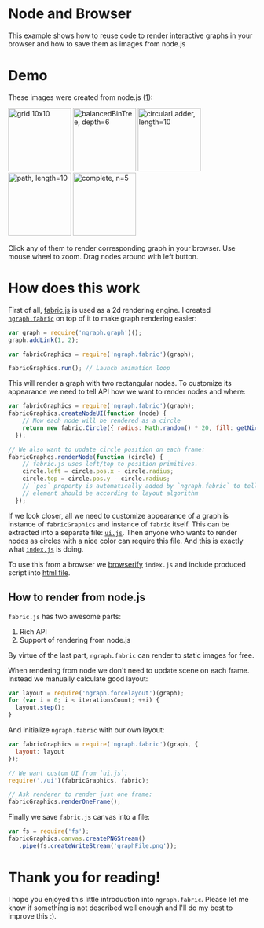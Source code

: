 # Node and Browser
This example shows how to reuse code to render interactive graphs in your browser and how to save them as images from node.js

# Demo
These images were created from node.js ([1]):

<a href='http://anvaka.github.io/ngraph/examples/fabric.js/Node%20and%20Browser/index.html?graph=grid'><img alt='grid 10x10' src='https://raw2.github.com/anvaka/ngraph/master/examples/fabric.js/Node%20and%20Browser/assets/grid.png' width='128px'></img></a>
<a href='http://anvaka.github.io/ngraph/examples/fabric.js/Node%20and%20Browser/index.html?graph=balancedBinTree&n=6'><img alt='balancedBinTree, depth=6' src='https://raw2.github.com/anvaka/ngraph/master/examples/fabric.js/Node%20and%20Browser/assets/balancedBinTree.png' width='128px'></img></a>
<a href='http://anvaka.github.io/ngraph/examples/fabric.js/Node%20and%20Browser/index.html?graph=circularLadder'><img alt='circularLadder, length=10' src='https://raw2.github.com/anvaka/ngraph/master/examples/fabric.js/Node%20and%20Browser/assets/circularLadder.png' width='128px'></img></a>
<a href='http://anvaka.github.io/ngraph/examples/fabric.js/Node%20and%20Browser/index.html?graph=path'><img alt='path, length=10' src='https://raw2.github.com/anvaka/ngraph/master/examples/fabric.js/Node%20and%20Browser/assets/path.png' width='128px'></img></a>
<a href='http://anvaka.github.io/ngraph/examples/fabric.js/Node%20and%20Browser/index.html?graph=complete&n=5'><img alt='complete, n=5' src='https://raw2.github.com/anvaka/ngraph/master/examples/fabric.js/Node%20and%20Browser/assets/complete.png' width='128px'></img></a>

Click any of them to render corresponding graph in your browser. Use mouse wheel to zoom. Drag nodes around with left button.

# How does this work

First of all, [fabric.js](http://fabricjs.com/) is used as a 2d rendering engine. I created [`ngraph.fabric`](https://github.com/anvaka/ngraph.fabric) on top of it to make graph rendering easier:

``` js
var graph = require('ngraph.graph')();
graph.addLink(1, 2);

var fabricGraphics = require('ngraph.fabric')(graph);

fabricGraphics.run(); // Launch animation loop
```

This will render a graph with two rectangular nodes. To customize its appearance we need to tell API how we want to render nodes and where:

``` js
var fabricGraphics = require('ngraph.fabric')(graph);
fabricGraphics.createNodeUI(function (node) {
    // Now each node will be rendered as a circle
    return new fabric.Circle({ radius: Math.random() * 20, fill: getNiceColor() });
  });

// We also want to update circle position on each frame:
fabricGraphcs.renderNode(function (circle) {
    // fabric.js uses left/top to position primitives.
    circle.left = circle.pos.x - circle.radius;
    circle.top = circle.pos.y - circle.radius;
    // `pos` property is automatically added by `ngraph.fabric` to tell where 
    // element should be according to layout algorithm
  });
```

If we look closer, all we need to customize appearance of a graph is instance of `fabricGraphics` and instance of `fabric` itself. This can be extracted into a separate file: [`ui.js`](https://github.com/anvaka/ngraph/blob/master/examples/fabric.js/Node%20and%20Browser/ui.js). Then anyone who wants to render nodes as circles with a nice color can require this file. And this is exactly what [`index.js`](https://github.com/anvaka/ngraph/blob/bfc08575ba9c0bb83387813d87c3a41f0124ecb0/examples/fabric.js/Node%20and%20Browser/index.js#L8) is doing.

To use this from a browser we [browserify](http://browserify.org/) `index.js` and include produced script into [html file](https://github.com/anvaka/ngraph/blob/05ba2ad483409be5b5dca12624c9819306b6c51e/examples/fabric.js/Node%20and%20Browser/index.html#L9-L10).

## How to render from node.js
`fabric.js` has two awesome parts:

1. Rich API
2. Support of rendering from node.js

By virtue of the last part, `ngraph.fabric` can render to static images for free. 

When rendering from node we don't need to update scene on each frame. Instead we manually calculate good layout:

``` js
var layout = require('ngraph.forcelayout')(graph);
for (var i = 0; i < iterationsCount; ++i) {
  layout.step();
}
```

And initialize `ngraph.fabric` with our own layout:

``` js
var fabricGraphics = require('ngraph.fabric')(graph, { 
  layout: layout
});

// We want custom UI from `ui.js`:
require('./ui')(fabricGraphics, fabric);

// Ask renderer to render just one frame:
fabricGraphics.renderOneFrame();
```

Finally we save `fabric.js` canvas into a file:

``` js
var fs = require('fs');
fabricGraphics.canvas.createPNGStream()
   .pipe(fs.createWriteStream('graphFile.png'));
```

# Thank you for reading!

I hope you enjoyed this little introduction into `ngraph.fabric`. Please let me know if something is not described well enough and I'll do my best to improve this :).

[1]: https://github.com/anvaka/ngraph/blob/master/examples/fabric.js/Node%20and%20Browser/assets/create.js
